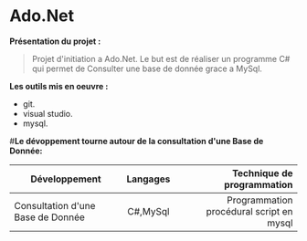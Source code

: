 # Ado.Net

**Présentation du projet :**
>Projet d'initiation a Ado.Net.
>Le but est de réaliser un programme C# qui permet de Consulter une base de donnée grace a MySql.


**Les outils mis en oeuvre :**
* git.
* visual studio.
* mysql.

#**Le dévoppement tourne autour de la consultation d'une Base de Donnée:**

|Développement                     |Langages |Technique de programmation                           |
|----------------------------------|:-------:|----------------------------------------------------:|
|Consultation d'une Base de Donnée |C#,MySql |Programmation procédural script en mysql             |
